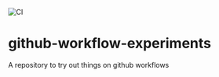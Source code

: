 ![CI](https://github.com/meeshkan/github-workflow-experiments/workflows/CI/badge.svg)

# github-workflow-experiments
A repository to try out things on github workflows
